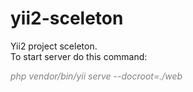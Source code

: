# yii2-sceleton
Yii2 project sceleton.  
To start server do this command:  
<p style="color:gray;font-style:italic">php vendor/bin/yii serve --docroot=./web</p>
